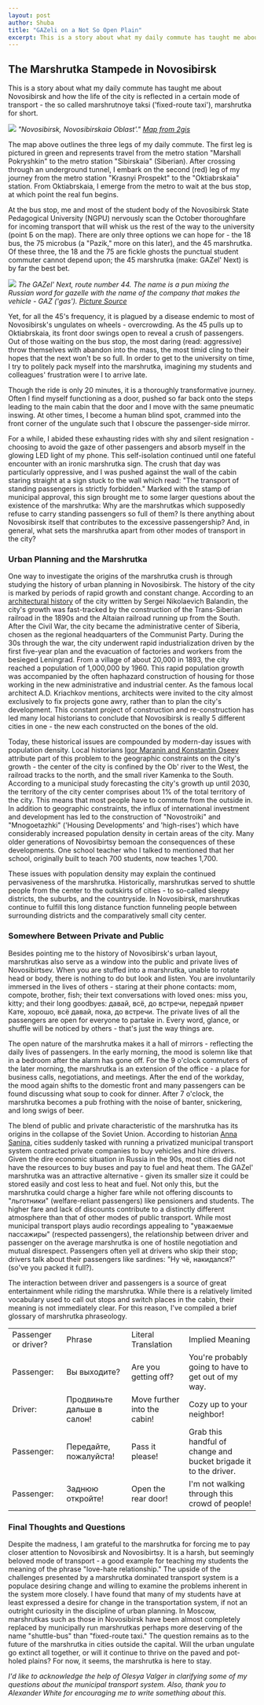 ```yaml
---
layout: post
author: Shuba
title: "GAZeli on a Not So Open Plain"
excerpt: This is a story about what my daily commute has taught me about Novosibirsk and how the life of the city is reflected in a certain mode of transport - the so called marshrutnoye taksi ('fixed-route taxi'), marshrutka for short.
---
```

## The Marshrutka Stampede in Novosibirsk

This is a story about what my daily commute has taught me about Novosibirsk and how the life of the city is reflected in a certain mode of transport - the so called marshrutnoye taksi ('fixed-route taxi'), marshrutka for short.

![](/assets/img/daily-commute.png)
*"Novosibirsk, Novosibirskaia Oblast'." [Map from 2gis](https://2gis.ru/novosibirsk)*

The map above outlines the three legs of my daily commute. The first leg is pictured in green and represents travel from the metro station "Marshall Pokryshkin" to the metro station "Sibirskaia" (Siberian). After crossing through an underground tunnel, I embark on the second (red) leg of my journey from the metro station "Krasnyi Prospekt" to the "Oktiabrskaia" station. From Oktiabrskaia, I emerge from the metro to wait at the bus stop, at which point the real fun begins.

At the bus stop, me and most of the student body of the Novosibirsk State Pedagogical University (NGPU) nervously scan the October thoroughfare for incoming transport that will whisk us the rest of the way to the university (point Б on the map). There are only three options we can hope for - the 18 bus, the 75 microbus (a "Pazik," more on this later), and the 45 marshrutka. Of these three, the 18 and the 75 are fickle ghosts the punctual student commuter cannot depend upon; the 45 marshrutka (make: GAZel' Next) is by far the best bet.

![](/assets/img/gazel-next.jpg)
*The GAZel' Next, route number 44. The name is a pun mixing the Russian word for gazelle with the name of the company that makes the vehicle - GAZ ('gas'). [Picture Source](https://sdelanounas.ru/blogs/51457/)*


Yet, for all the 45's frequency, it is plagued by a disease endemic to most of Novosibirsk's ungulates on wheels - overcrowding. As the 45 pulls up to Oktiabrskaia, its front door swings open to reveal a crush of passengers. Out of those waiting on the bus stop, the most daring (read: aggressive) throw themselves with abandon into the mass, the most timid cling to their hopes that the next won't be so full. In order to get to the university on time, I try to politely pack myself into the marshrutka, imagining my students and colleagues' frustration were I to arrive late.

Though the ride is only 20 minutes, it is a thoroughly transformative journey. Often I find myself functioning as a door, pushed so far back onto the steps leading to the main cabin that the door and I move with the same pneumatic inswing. At other times, I become a human blind spot, crammed into the front corner of the ungulate such that I obscure the passenger-side mirror.

For a while, I abided these exhausting rides with shy and silent resignation - choosing to avoid the gaze of other passengers and absorb myself in the glowing LED light of my phone. This self-isolation continued until one fateful encounter with an ironic marshrutka sign. The crush that day was particularly oppressive, and I was pushed against the wall of the cabin staring straight at a sign stuck to the wall which read: "The transport of standing passengers is strictly forbidden." Marked with the stamp of municipal approval, this sign brought me to some larger questions about the existence of the marshrutka: Why are the marshrutkas which supposedly refuse to carry standing passengers so full of them? Is there anything about Novosibirsk itself that contributes to the excessive passengership? And, in general, what sets the marshrutka apart from other modes of transport in the city?

### Urban Planning and the Marshrutka

One way to investigate the origins of the marshrutka crush is through studying the history of urban planning in Novosibirsk. The history of the city is marked by periods of rapid growth and constant change. According to an [architectural history](http://nsk.novosibdom.ru/balandin_1893_1945) of the city written by Sergei Nikolaevich Balandin, the city's growth was fast-tracked by the construction of the Trans-Siberian railroad in the 1890s and the Altaian railroad running up from the South. After the Civil War, the city became the administrative center of Siberia, chosen as the regional headquarters of the Communist Party. During the 30s through the war, the city underwent rapid industrialization driven by the first five-year plan and the evacuation of factories and workers from the besieged Leningrad. From a village of about 20,000 in 1893, the city reached a population of 1,000,000 by 1960\. This rapid population growth was accompanied by the often haphazard construction of housing for those working in the new administrative and industrial center. As the famous local architect A.D. Kriachkov mentions, architects were invited to the city almost exclusively to fix projects gone awry, rather than to plan the city's development. This constant project of construction and re-construction has led many local historians to conclude that Novosibirsk is really 5 different cities in one - the new each constructed on the bones of the old.

Today, these historical issues are compounded by modern-day issues with population density. Local historians [Igor Maranin and Konstantin Oseev](https://novcbs.ru/2018/03/22/maranin-i-oseev-k-novosibirsk-pyat-ischeznuvshix-gorodov-kniga-i-gorod-vestern/) attribute part of this problem to the geographic constraints on the city's growth - the center of the city is confined by the Ob' river to the West, the railroad tracks to the north, and the small river Kamenka to the South. According to a municipal study forecasting the city's growth up until 2030, the territory of the city center comprises about 1% of the total territory of the city. This means that most people have to commute from the outside in. In addition to geographic constraints, the influx of international investment and development has led to the construction of "Novostroiki" and "Mnogoetazhki" ('Housing Developments' and 'high-rises') which have considerably increased population density in certain areas of the city. Many older generations of Novosibirtsy bemoan the consequences of these developments. One school teacher who I talked to mentioned that her school, originally built to teach 700 students, now teaches 1,700\.

These issues with population density may explain the continued pervasiveness of the marshrutka. Historically, marshrutkas served to shuttle people from the center to the outskirts of cities - to so-called sleepy districts, the suburbs, and the countryside. In Novosibirsk, marshrutkas continue to fulfill this long distance function funneling people between surrounding districts and the comparatively small city center.

### Somewhere Between Private and Public

Besides pointing me to the history of Novosibirsk's urban layout, marshrutkas also serve as a window into the public and private lives of Novosibirtsev. When you are stuffed into a marshrutka, unable to rotate head or body, there is nothing to do but look and listen. You are involuntarily immersed in the lives of others - staring at their phone contacts: mom, compote, brother, fish; their text conversations with loved ones: miss you, kitty; and their long goodbyes: давай, всё, до встречи, передай привет Кате, хорошо, всё давай, пока, до встречи. The private lives of all the passengers are open for everyone to partake in. Every word, glance, or shuffle will be noticed by others - that's just the way things are.

The open nature of the marshrutka makes it a hall of mirrors - reflecting the daily lives of passengers. In the early morning, the mood is solemn like that in a bedroom after the alarm has gone off. For the 9 o'clock commuters of the later morning, the marshrutka is an extension of the office - a place for business calls, negotiations, and meetings. After the end of the workday, the mood again shifts to the domestic front and many passengers can be found discussing what soup to cook for dinner. After 7 o'clock, the marshrutka becomes a pub frothing with the noise of banter, snickering, and long swigs of beer.

The blend of public and private characteristic of the marshrutka has its origins in the collapse of the Soviet Union. According to historian [Anna Sanina](http://www.teleskop-journal.spb.ru/files/dir_1/article_content1209827376193437file.pdf), cities suddenly tasked with running a privatized municipal transport system contracted private companies to buy vehicles and hire drivers. Given the dire economic situation in Russia in the 90s, most cities did not have the resources to buy buses and pay to fuel and heat them. The GAZel' marshrutka was an attractive alternative - given its smaller size it could be stored easily and cost less to heat and fuel. Not only this, but the marshrutka could charge a higher fare while not offering discounts to "льготники" (welfare-reliant passengers) like pensioners and students. The higher fare and lack of discounts contribute to a distinctly different atmosphere than that of other modes of public transport. While most municipal transport plays audio recordings appealing to "уважаемые пассажиры" (respected passengers), the relationship between driver and passenger on the average marshrutka is one of hostile negotiation and mutual disrespect. Passengers often yell at drivers who skip their stop; drivers talk about their passengers like sardines: "Ну чё, накидался?" (so've you packed it full?).

The interaction between driver and passengers is a source of great entertainment while riding the marshrutka. While there is a relatively limited vocabulary used to call out stops and switch places in the cabin, their meaning is not immediately clear. For this reason, I've compiled a brief glossary of marshrutka phraseology.

<table>

<tbody>

<tr>

<td>Passenger or driver?</td>

<td>Phrase</td>

<td>Literal Translation</td>

<td>Implied Meaning</td>

</tr>

<tr>

<td>Passenger:</td>

<td>Вы выходите?</td>

<td>Are you getting off?</td>

<td>You're probably going to have to get out of my way.</td>

</tr>

<tr>

<td>Driver:</td>

<td>Продвиньте дальше в салон!</td>

<td>Move further into the cabin!</td>

<td>Cozy up to your neighbor!</td>

</tr>

<tr>

<td>Passenger:</td>

<td>Передайте, пожалуйста!</td>

<td>Pass it please!</td>

<td>Grab this handful of change and bucket brigade it to the driver.</td>

</tr>

<tr>

<td>Passenger:</td>

<td>Заднюю откройте!</td>

<td>Open the rear door!</td>

<td>I'm not walking through this crowd of people!</td>

</tr>

</tbody>

</table>

### Final Thoughts and Questions

Despite the madness, I am grateful to the marshrutka for forcing me to pay closer attention to Novosibirsk and Novosibirtsy. It is a harsh, but seemingly beloved mode of transport - a good example for teaching my students the meaning of the phrase "love-hate relationship." The upside of the challenges presented by a marshrutka dominated transport system is a populace desiring change and willing to examine the problems inherent in the system more closely. I have found that many of my students have at least expressed a desire for change in the transportation system, if not an outright curiosity in the discipline of urban planning. In Moscow, marshrutkas such as those in Novosibirsk have been almost completely replaced by municipally run marshrutkas perhaps more deserving of the name "shuttle-bus" than "fixed-route taxi." The question remains as to the future of the marshrutka in cities outside the capital. Will the urban ungulate go extinct all together, or will it continue to thrive on the paved and pot-holed plains? For now, it seems, the marshrutka is here to stay.

*I'd like to acknowledge the help of Olesya Valger in clarifying some of my questions about the municipal transport system. Also, thank you to Alexander White for encouraging me to write something about this.*
